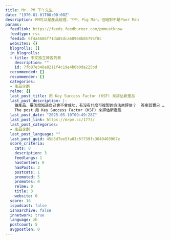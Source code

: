 ```yaml
---
title: Mr. PM 下午先生
date: "1970-01-01T00:00:00Z"
description: PM可以是產品經理、下午、Pig Man，但絕對不是Poor Man
params:
  feedlink: https://feeds.feedburner.com/pmmustknow
  feedtype: rss
  feedid: 6f4a4686f71da85dca60968b05795f8c
  websites: {}
  blogrolls: []
  in_blogrolls:
  - title: 中文独立博客列表
    description: ""
    id: 7fb87e348a8211f4c19e4b0b0da225bd
  recommended: []
  recommender: []
  categories:
  - 產品企劃
  relme: {}
  last_post_title: 用 Key Success Factor (KSF) 來評估新產品
  last_post_description: |-
    做產品，要怎麼知道自己會不會成功，有沒有什麼可複製的方法來評估？ ​ 答案其實只 … 閱讀全文 →
    The post 用 Key Success Factor (KSF) 來評估新產品
  last_post_date: "2025-05-10T09:49:28Z"
  last_post_link: https://mrpm.cc/1773/
  last_post_categories:
  - 產品企劃
  last_post_language: ""
  last_post_guid: 45d3d7ee5fa03c6f739fc3649403907e
  score_criteria:
    cats: 0
    description: 3
    feedlangs: 1
    hasContent: 0
    hasPosts: 3
    postcats: 1
    promoted: 5
    promotes: 0
    relme: 0
    title: 3
    website: 0
  score: 16
  ispodcast: false
  isnoarchive: false
  innetwork: true
  language: zh
  postcount: 5
  avgpostlen: 0
---
```

